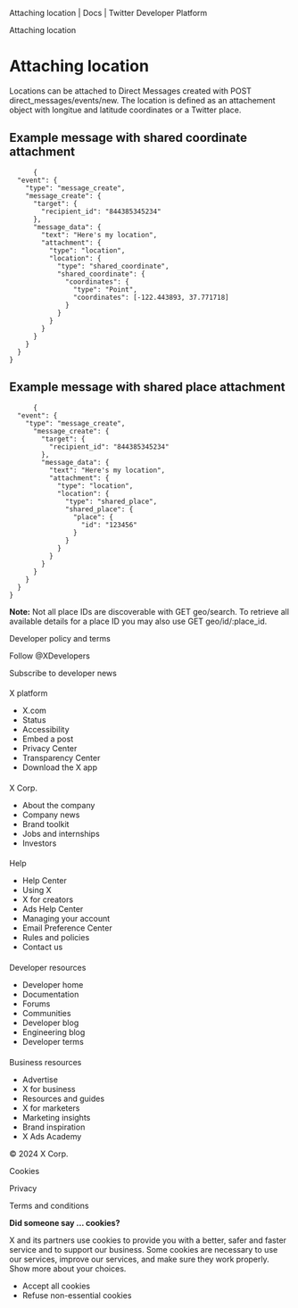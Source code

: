 
Attaching location | Docs | Twitter Developer Platform 

Attaching location

Attaching location
==================

Locations can be attached to Direct Messages created with POST direct\_messages/events/new. The location is defined as an attachement object with longitue and latitude coordinates or a Twitter place.  

Example message with shared coordinate attachment
-------------------------------------------------

```
      {
  "event": {
    "type": "message_create",
    "message_create": {
      "target": {
        "recipient_id": "844385345234"
      },
      "message_data": {
        "text": "Here's my location",
        "attachment": {
          "type": "location",
          "location": {
            "type": "shared_coordinate",
            "shared_coordinate": {
              "coordinates": {
                "type": "Point",
                "coordinates": [-122.443893, 37.771718]
              }
            }
          }
        }
      }
    }
  }
}
```

Example message with shared place attachment
--------------------------------------------

```
      {
  "event": {
    "type": "message_create",
      "message_create": {
        "target": {
          "recipient_id": "844385345234"
        },
        "message_data": {
          "text": "Here's my location",
          "attachment": {
            "type": "location",
            "location": {
              "type": "shared_place",
              "shared_place": {
                "place": {
                  "id": "123456"
                }
              }
            }
          }
        }
      }
    }
  }
}
```

**Note:** Not all place IDs are discoverable with GET geo/search. To retrieve all available details for a place ID you may also use GET geo/id/:place\_id.

Developer policy and terms

Follow @XDevelopers

Subscribe to developer news

#### 
 X platform

* X.com
* Status
* Accessibility
* Embed a post
* Privacy Center
* Transparency Center
* Download the X app

#### 
 X Corp.

* About the company
* Company news
* Brand toolkit
* Jobs and internships
* Investors

#### 
 Help

* Help Center
* Using X
* X for creators
* Ads Help Center
* Managing your account
* Email Preference Center
* Rules and policies
* Contact us

#### 
 Developer resources

* Developer home
* Documentation
* Forums
* Communities
* Developer blog
* Engineering blog
* Developer terms

#### 
 Business resources

* Advertise
* X for business
* Resources and guides
* X for marketers
* Marketing insights
* Brand inspiration
* X Ads Academy

 © 2024 X Corp.

Cookies

Privacy

Terms and conditions

**Did someone say … cookies?**  

 X and its partners use cookies to provide you with a better, safer and
 faster service and to support our business. Some cookies are necessary to use
 our services, improve our services, and make sure they work properly.
 Show more about your choices.

* Accept all cookies
* Refuse non-essential cookies